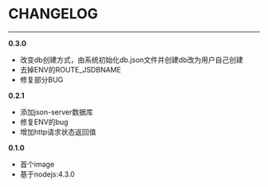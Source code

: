 # CHANGELOG

***

**0.3.0**

* 改变db创建方式，由系统初始化db.json文件并创建db改为用户自己创建
* 去掉ENV的ROUTE_JSDBNAME
* 修复部分BUG

**0.2.1**

* 添加json-server数据库
* 修复ENV的bug
* 增加http请求状态返回值

**0.1.0**

* 首个image
* 基于nodejs:4.3.0
